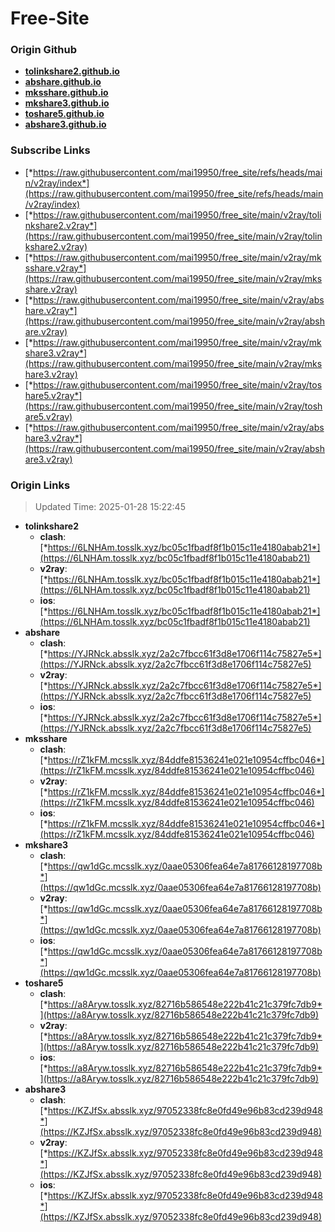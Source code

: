 # Free-Site

### Origin Github

- [**tolinkshare2.github.io**](https://github.com/tolinkshare2/tolinkshare2.github.io)
- [**abshare.github.io**](https://github.com/abshare/abshare.github.io)
- [**mksshare.github.io**](https://github.com/mksshare/mksshare.github.io)
- [**mkshare3.github.io**](https://github.com/mkshare3/mkshare3.github.io)
- [**toshare5.github.io**](https://github.com/toshare5/toshare5.github.io)
- [**abshare3.github.io**](https://github.com/abshare3/abshare3.github.io)

### Subscribe Links

- [*https://raw.githubusercontent.com/mai19950/free_site/refs/heads/main/v2ray/index*](https://raw.githubusercontent.com/mai19950/free_site/refs/heads/main/v2ray/index)
- [*https://raw.githubusercontent.com/mai19950/free_site/main/v2ray/tolinkshare2.v2ray*](https://raw.githubusercontent.com/mai19950/free_site/main/v2ray/tolinkshare2.v2ray)
- [*https://raw.githubusercontent.com/mai19950/free_site/main/v2ray/mksshare.v2ray*](https://raw.githubusercontent.com/mai19950/free_site/main/v2ray/mksshare.v2ray)
- [*https://raw.githubusercontent.com/mai19950/free_site/main/v2ray/abshare.v2ray*](https://raw.githubusercontent.com/mai19950/free_site/main/v2ray/abshare.v2ray)
- [*https://raw.githubusercontent.com/mai19950/free_site/main/v2ray/mkshare3.v2ray*](https://raw.githubusercontent.com/mai19950/free_site/main/v2ray/mkshare3.v2ray)
- [*https://raw.githubusercontent.com/mai19950/free_site/main/v2ray/toshare5.v2ray*](https://raw.githubusercontent.com/mai19950/free_site/main/v2ray/toshare5.v2ray)
- [*https://raw.githubusercontent.com/mai19950/free_site/main/v2ray/abshare3.v2ray*](https://raw.githubusercontent.com/mai19950/free_site/main/v2ray/abshare3.v2ray)

### Origin Links

> Updated Time: 2025-01-28 15:22:45

- **tolinkshare2**
  - **clash**: [*https://6LNHAm.tosslk.xyz/bc05c1fbadf8f1b015c11e4180abab21*](https://6LNHAm.tosslk.xyz/bc05c1fbadf8f1b015c11e4180abab21)
  - **v2ray**: [*https://6LNHAm.tosslk.xyz/bc05c1fbadf8f1b015c11e4180abab21*](https://6LNHAm.tosslk.xyz/bc05c1fbadf8f1b015c11e4180abab21)
  - **ios**: [*https://6LNHAm.tosslk.xyz/bc05c1fbadf8f1b015c11e4180abab21*](https://6LNHAm.tosslk.xyz/bc05c1fbadf8f1b015c11e4180abab21)
- **abshare**
  - **clash**: [*https://YJRNck.absslk.xyz/2a2c7fbcc61f3d8e1706f114c75827e5*](https://YJRNck.absslk.xyz/2a2c7fbcc61f3d8e1706f114c75827e5)
  - **v2ray**: [*https://YJRNck.absslk.xyz/2a2c7fbcc61f3d8e1706f114c75827e5*](https://YJRNck.absslk.xyz/2a2c7fbcc61f3d8e1706f114c75827e5)
  - **ios**: [*https://YJRNck.absslk.xyz/2a2c7fbcc61f3d8e1706f114c75827e5*](https://YJRNck.absslk.xyz/2a2c7fbcc61f3d8e1706f114c75827e5)
- **mksshare**
  - **clash**: [*https://rZ1kFM.mcsslk.xyz/84ddfe81536241e021e10954cffbc046*](https://rZ1kFM.mcsslk.xyz/84ddfe81536241e021e10954cffbc046)
  - **v2ray**: [*https://rZ1kFM.mcsslk.xyz/84ddfe81536241e021e10954cffbc046*](https://rZ1kFM.mcsslk.xyz/84ddfe81536241e021e10954cffbc046)
  - **ios**: [*https://rZ1kFM.mcsslk.xyz/84ddfe81536241e021e10954cffbc046*](https://rZ1kFM.mcsslk.xyz/84ddfe81536241e021e10954cffbc046)
- **mkshare3**
  - **clash**: [*https://qw1dGc.mcsslk.xyz/0aae05306fea64e7a81766128197708b*](https://qw1dGc.mcsslk.xyz/0aae05306fea64e7a81766128197708b)
  - **v2ray**: [*https://qw1dGc.mcsslk.xyz/0aae05306fea64e7a81766128197708b*](https://qw1dGc.mcsslk.xyz/0aae05306fea64e7a81766128197708b)
  - **ios**: [*https://qw1dGc.mcsslk.xyz/0aae05306fea64e7a81766128197708b*](https://qw1dGc.mcsslk.xyz/0aae05306fea64e7a81766128197708b)
- **toshare5**
  - **clash**: [*https://a8Aryw.tosslk.xyz/82716b586548e222b41c21c379fc7db9*](https://a8Aryw.tosslk.xyz/82716b586548e222b41c21c379fc7db9)
  - **v2ray**: [*https://a8Aryw.tosslk.xyz/82716b586548e222b41c21c379fc7db9*](https://a8Aryw.tosslk.xyz/82716b586548e222b41c21c379fc7db9)
  - **ios**: [*https://a8Aryw.tosslk.xyz/82716b586548e222b41c21c379fc7db9*](https://a8Aryw.tosslk.xyz/82716b586548e222b41c21c379fc7db9)
- **abshare3**
  - **clash**: [*https://KZJfSx.absslk.xyz/97052338fc8e0fd49e96b83cd239d948*](https://KZJfSx.absslk.xyz/97052338fc8e0fd49e96b83cd239d948)
  - **v2ray**: [*https://KZJfSx.absslk.xyz/97052338fc8e0fd49e96b83cd239d948*](https://KZJfSx.absslk.xyz/97052338fc8e0fd49e96b83cd239d948)
  - **ios**: [*https://KZJfSx.absslk.xyz/97052338fc8e0fd49e96b83cd239d948*](https://KZJfSx.absslk.xyz/97052338fc8e0fd49e96b83cd239d948)
